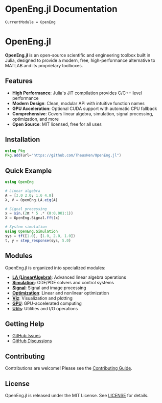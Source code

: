 # OpenEng.jl Documentation

```@meta
CurrentModule = OpenEng
```

# OpenEng.jl

**OpenEng.jl** is an open-source scientific and engineering toolbox built in Julia, designed to provide a modern, free, high-performance alternative to MATLAB and its proprietary toolboxes.

## Features

- **High Performance**: Julia's JIT compilation provides C/C++ level performance
- **Modern Design**: Clean, modular API with intuitive function names
- **GPU Acceleration**: Optional CUDA support with automatic CPU fallback
- **Comprehensive**: Covers linear algebra, simulation, signal processing, optimization, and more
- **Open Source**: MIT licensed, free for all uses

## Installation

```julia
using Pkg
Pkg.add(url="https://github.com/TheusHen/OpenEng.jl")
```

## Quick Example

```julia
using OpenEng

# Linear algebra
A = [3.0 2.0; 1.0 4.0]
λ, V = OpenEng.LA.eig(A)

# Signal processing
x = sin.(2π * 5 .* (0:0.001:1))
X = OpenEng.Signal.fft(x)

# System simulation
using OpenEng.Simulation
sys = tf([1.0], [1.0, 2.0, 1.0])
t, y = step_response(sys, 5.0)
```

## Modules

OpenEng.jl is organized into specialized modules:

- **[LA (LinearAlgebra)](@ref)**: Advanced linear algebra operations
- **[Simulation](@ref)**: ODE/PDE solvers and control systems
- **[Signal](@ref)**: Signal and image processing
- **[Optimization](@ref)**: Linear and nonlinear optimization
- **[Viz](@ref)**: Visualization and plotting
- **[GPU](@ref)**: GPU-accelerated computing
- **[Utils](@ref)**: Utilities and I/O operations

## Getting Help

- [GitHub Issues](https://github.com/TheusHen/OpenEng.jl/issues)
- [GitHub Discussions](https://github.com/TheusHen/OpenEng.jl/discussions)

## Contributing

Contributions are welcome! Please see the [Contributing Guide](https://github.com/TheusHen/OpenEng.jl/blob/main/CONTRIBUTING.md).

## License

OpenEng.jl is released under the MIT License. See [LICENSE](https://github.com/TheusHen/OpenEng.jl/blob/main/LICENSE) for details.
